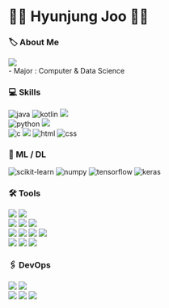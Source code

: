 <div>
  
  # 👼🏻 Hyunjung Joo 👼🏻
</div>

<div>

 ### 🏷️ About Me 
<!-- gmail -->
<a href="mailto:joohyunjung0418@gmail.com">
      <img src="https://img.shields.io/badge/Gmail-d14836?style=flat-square&logo=Gmail&logoColor=white&link=trre1827151@gmail.com"/>
</a>
<!-- 노션 자기소개 --> 
<!-- <a href="https://hyunnnny.notion.site/my-mini-portfolio-b273eb8b3b114b21b7a303c14870d631?pvs=4" target="_blank">
  <img src="https://img.shields.io/badge/Notion-000000?style=flat-square&logo=Notion&logoColor=white"/>
</a> -->
<br>
- Major : Computer & Data Science

<br>


<!-- skills  -->

### 💻 Skills
  <img src="https://img.shields.io/badge/Java-007396?style=flat-square&logo=Java&logoColor=white" alt="java" />
  <img src="https://img.shields.io/badge/Kotlin-007396?style=flat-square&logo=Kotlin&logoColor=white" alt="kotlin" />
  <img src="https://img.shields.io/badge/Spring-6DB33F?style=flat-square&logo=Spring&logoColor=white"/> <br>
  <img src="https://img.shields.io/badge/Python-3766AB?style=flat-square&logo=Python&logoColor=white" alt="python" />
  <img src="https://img.shields.io/badge/Django-092E20?style=flat-square&logo=Django&logoColor=white"/><br>
  <img src="https://img.shields.io/badge/C-A8B9CC?style=flat-square&logo=C&logoColor=white" alt="c"/>
  <img src="https://img.shields.io/badge/Linux-FCC624?style=flat-square&logo=Linux&logoColor=white"/>
  <img src="https://img.shields.io/badge/HTML-E34F26?style=flat-square&logo=HTML5&logoColor=white" alt="html"/>
  <img src="https://img.shields.io/badge/CSS-1572B6?style=flat-square&logo=CSS3&logoColor=white" alt="css"/> <br>

<!-- ml / dl -->
### 🤖  ML / DL
  <img src="https://img.shields.io/badge/Scikit learn-F7931E?style=flat-square&logo=scikit learn&logoColor=white" alt="scikit-learn"/>
  <img src="https://img.shields.io/badge/NumPy-013243?style=flat-square&logo=NumPy&logoColor=white" alt="numpy"/>
  <img src="https://img.shields.io/badge/TensorFlow-FF6F00?style=flat-square&logo=TensorFlow&logoColor=white" alt="tensorflow"/>
  <img src="https://img.shields.io/badge/Keras-D00000?style=flat-square&logo=Keras&logoColor=white" alt="keras"/>
  
<!-- tools  -->
### 🛠  Tools
  <img src="https://img.shields.io/badge/Visual Studio Code-007ACC?style=flat-square&logo=Visual Studio Code&logoColor=white"/> 
  <img src="https://img.shields.io/badge/Android Studio-3DDC84?style=flat-square&logo=Android Studio&logoColor=white"/> <br>
  <img src="https://img.shields.io/badge/Eclipse IDE-2C2255?style=flat-square&logo=Eclipse IDE&logoColor=white"/>
  <img src="https://img.shields.io/badge/IntelliJ IDEA-000000?style=flat-square&logo=IntelliJ IDEA&logoColor=white"/> 
  <img src="https://img.shields.io/badge/CLion-000000?style=flat-square&logo=CLion&logoColor=white"/> <br>
  <img src="https://img.shields.io/badge/Jupyter-F37626?style=flat-square&logo=Jupyter&logoColor=white"/>  
  <img src="https://img.shields.io/badge/GitHub-181717?style=flat-square&logo=GitHub&logoColor=white"/> 
  <img src="https://img.shields.io/badge/GitKraken-179287?style=flat-square&logo=GitKraken&logoColor=white"/>
  <img src="https://img.shields.io/badge/Figma-24E1E?style=flat-square&logo=Figma&logoColor=white"/> <br>
  <img src="https://img.shields.io/badge/Slack-4A154B?style=flat-square&logo=Slack&logoColor=white"/>
  <img src="https://img.shields.io/badge/Discord-5865F2?style=flat-square&logo=Discord&logoColor=white"/>
  <img src="https://img.shields.io/badge/Notion-000000?style=flat-square&logo=Notion&logoColor=white"/>

<!-- devops  -->
### 🖇️  DevOps
  <img src="https://img.shields.io/badge/Amazon EC2-FF9900?style=flat-square&logo=Amazon EC2&logoColor=white"/>
  <img src="https://img.shields.io/badge/Amazon RDS-527FFF?style=flat-square&logo=Amazon RDS&logoColor=white"/><br>
  <img src="https://img.shields.io/badge/Amazon S3-569A31?style=flat-square&logo=Amazon S3&logoColor=white"/>
  <img src="https://img.shields.io/badge/MySQL-4479A1?style=flat-square&logo=MySQL&logoColor=white"/>
  <img src="https://img.shields.io/badge/DBeaver-382923?style=flat-square&logo=DBeaver&logoColor=white"/>
  
</div>
<!—
![Anurag's GitHub stats](https://github-readme-stats.vercel.app/api?username=hyun-jung-joo&show_icons=true&theme=radical) —>

